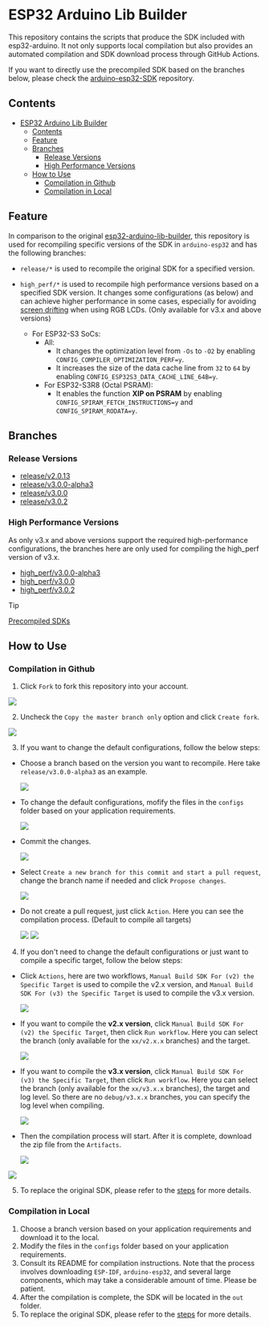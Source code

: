# ESP32 Arduino Lib Builder

This repository contains the scripts that produce the SDK included with esp32-arduino. It not only supports local compilation but also provides an automated compilation and SDK download process through GitHub Actions.

If you want to directly use the precompiled SDK based on the branches below, please check the [arduino-esp32-SDK](https://github.com/esp-arduino-libs/arduino-esp32-sdk) repository.

## Contents

- [ESP32 Arduino Lib Builder](#esp32-arduino-lib-builder)
  - [Contents](#contents)
  - [Feature](#feature)
  - [Branches](#branches)
    - [Release Versions](#release-versions)
    - [High Performance Versions](#high-performance-versions)
  - [How to Use](#how-to-use)
    - [Compilation in Github](#compilation-in-github)
    - [Compilation in Local](#compilation-in-local)

## Feature

In comparison to the original [esp32-arduino-lib-builder](https://github.com/espressif/esp32-arduino-lib-builder), this repository is used for recompiling specific versions of the SDK in `arduino-esp32` and has the following branches:

* `release/*` is used to recompile the original SDK for a specified version.
* `high_perf/*` is used to recompile high performance versions based on a specified SDK version. It changes some configurations (as below) and can achieve higher performance in some cases, especially for avoiding [screen drifting](https://docs.espressif.com/projects/esp-faq/en/latest/software-framework/peripherals/lcd.html#why-do-i-get-drift-overall-drift-of-the-display-when-esp32-s3-is-driving-an-rgb-lcd-screen) when using RGB LCDs. (Only available for v3.x and above versions)

  * For ESP32-S3 SoCs:
    * All:
        * It changes the optimization level from `-Os` to `-O2` by enabling `CONFIG_COMPILER_OPTIMIZATION_PERF=y`.
        * It increases the size of the data cache line from `32` to `64` by enabling `CONFIG_ESP32S3_DATA_CACHE_LINE_64B=y`.
    * For ESP32-S3R8 (Octal PSRAM):
        * It enables the function **XIP on PSRAM** by enabling `CONFIG_SPIRAM_FETCH_INSTRUCTIONS=y` and `CONFIG_SPIRAM_RODATA=y`.

## Branches

### Release Versions

* [release/v2.0.13](https://github.com/esp-arduino-libs/esp32-arduino-lib-builder/tree/release/v2.0.13)
* [release/v3.0.0-alpha3](https://github.com/esp-arduino-libs/esp32-arduino-lib-builder/tree/release/v3.0.0-alpha3)
* [release/v3.0.0](https://github.com/esp-arduino-libs/esp32-arduino-lib-builder/tree/release/v3.0.0)
* [release/v3.0.2](https://github.com/esp-arduino-libs/esp32-arduino-lib-builder/tree/release/v3.0.2)

### High Performance Versions

As only v3.x and above versions support the required high-performance configurations, the branches here are only used for compiling the high_perf version of v3.x.

* [high_perf/v3.0.0-alpha3](https://github.com/esp-arduino-libs/esp32-arduino-lib-builder/tree/high_perf/v3.0.0-alpha3)
* [high_perf/v3.0.0](https://github.com/esp-arduino-libs/esp32-arduino-lib-builder/tree/high_perf/v3.0.0)
* [high_perf/v3.0.2](https://github.com/esp-arduino-libs/esp32-arduino-lib-builder/tree/high_perf/v3.0.2)

> [!TIP]
> [Precompiled SDKs](https://github.com/esp-arduino-libs/arduino-esp32-sdk?tab=readme-ov-file#for-sdks-suffixed-with--h)

## How to Use

### Compilation in Github

1. Click `Fork` to fork this repository into your account.

  <img src="docs/_static/auto_step_0-1.png">

2. Uncheck the `Copy the master branch only` option and click `Create fork`.

  <img src="docs/_static/auto_step_0-2.png">

3. If you want to change the default configurations, follow the below steps:

  * Choose a branch based on the version you want to recompile. Here take `release/v3.0.0-alpha3` as an example.

    <img src="docs/_static/auto_step_1.png">

  * To change the default configurations, mofify the files in the `configs` folder based on your application requirements.

    <img src="docs/_static/auto_step_2.png">

  * Commit the changes.

    <img src="docs/_static/auto_step_3.png">

  * Select `Create a new branch for this commit and start a pull request`, change the branch name if needed and click `Propose changes`.

    <img src="docs/_static/auto_step_4.png">

  * Do not create a pull request, just click `Action`. Here you can see the compilation process. (Default to compile all targets)

    <img src="docs/_static/auto_step_5.png">

    <img src="docs/_static/auto_step_6.png">

4. If you don't need to change the default configurations or just want to compile a specific target, follow the below steps:

  * Click `Actions`, here are two workflows, `Manual Build SDK For (v2) the Specific Target` is used to compile the v2.x version, and `Manual Build SDK For (v3) the Specific Target` is used to compile the v3.x version.

    <img src="docs/_static/manual_step_0_0.png">

  * If you want to compile the **v2.x version**, click `Manual Build SDK For (v2) the Specific Target`, then click `Run workflow`. Here you can select the branch (only available for the `xx/v2.x.x` branches) and the target.

    <img src="docs/_static/manual_step_0_1.png">

  * If you want to compile the **v3.x version**, click `Manual Build SDK For (v3) the Specific Target`, then click `Run workflow`. Here you can select the branch (only available for the `xx/v3.x.x` branches), the target and log level. So there are no `debug/v3.x.x` branches, you can specify the log level when compiling.

    <img src="docs/_static/manual_step_0_2.png">

  * Then the compilation process will start. After it is complete, download the zip file from the `Artifacts`.

    <img src="docs/_static/manual_step_3.png">

  <img src="docs/_static/auto_step_7.png">

5. To replace the original SDK, please refer to the [steps](https://github.com/esp-arduino-libs/arduino-esp32-sdk#how-to-use) for more details.

### Compilation in Local

1. Choose a branch version based on your application requirements and download it to the local.
2. Modify the files in the `configs` folder based on your application requirements.
3. Consult its README for compilation instructions. Note that the process involves downloading `ESP-IDF`, `arduino-esp32`, and several large components, which may take a considerable amount of time. Please be patient.
4. After the compilation is complete, the SDK will be located in the `out` folder.
5. To replace the original SDK, please refer to the [steps](https://github.com/esp-arduino-libs/arduino-esp32-sdk#how-to-use) for more details.
